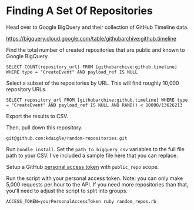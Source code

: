 # Finding A Set Of Repositories

Head over to Google BigQuery and their collection of GitHub Timeline data.

https://bigquery.cloud.google.com/table/githubarchive:github.timeline

Find the total number of created repositories that are public and known to Google BigQuery.

`SELECT COUNT(repository_url) FROM [githubarchive:github.timeline] WHERE type = "CreateEvent" AND payload_ref IS NULL`

Select a subset of the repositories by URL. This will find roughly 10,000 repository URLs.

`SELECT repository_url FROM [githubarchive:github.timeline] WHERE type = "CreateEvent" AND payload_ref IS NULL AND RAND() < 10000/13626213 `

Export the results to CSV.

Then, pull down this repository.

`git@github.com:kdaigle/random-repositories.git`

Run `bundle install`. Set the `path_to_bigquery_csv` variables to the full file path to your CSV. I've included a sample file here that you can replace.

Setup a GitHub [personal access token](https://help.github.com/articles/creating-an-access-token-for-command-line-use/) with `public_repo` scope.

Run the script with your personal access token. Note: you can only make 5,000 requests per hour to the API. If you need more repositories than that, you'll need to adjust the script to split into groups.

`ACCESS_TOKEN=yourPersonalAccessToken ruby random_repos.rb`
